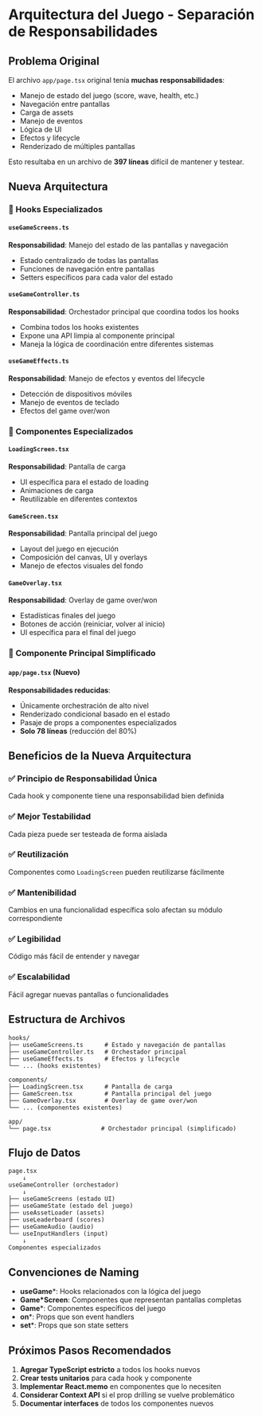 # Arquitectura del Juego - Separación de Responsabilidades

## Problema Original

El archivo `app/page.tsx` original tenía **muchas responsabilidades**:
- Manejo de estado del juego (score, wave, health, etc.)
- Navegación entre pantallas 
- Carga de assets
- Manejo de eventos
- Lógica de UI
- Efectos y lifecycle
- Renderizado de múltiples pantallas

Esto resultaba en un archivo de **397 líneas** difícil de mantener y testear.

## Nueva Arquitectura

### 🎯 Hooks Especializados

#### `useGameScreens.ts`
**Responsabilidad**: Manejo del estado de las pantallas y navegación
- Estado centralizado de todas las pantallas
- Funciones de navegación entre pantallas
- Setters específicos para cada valor del estado

#### `useGameController.ts` 
**Responsabilidad**: Orchestador principal que coordina todos los hooks
- Combina todos los hooks existentes
- Expone una API limpia al componente principal
- Maneja la lógica de coordinación entre diferentes sistemas

#### `useGameEffects.ts`
**Responsabilidad**: Manejo de efectos y eventos del lifecycle
- Detección de dispositivos móviles
- Manejo de eventos de teclado
- Efectos del game over/won

### 🎨 Componentes Especializados

#### `LoadingScreen.tsx`
**Responsabilidad**: Pantalla de carga
- UI específica para el estado de loading
- Animaciones de carga
- Reutilizable en diferentes contextos

#### `GameScreen.tsx`
**Responsabilidad**: Pantalla principal del juego
- Layout del juego en ejecución
- Composición del canvas, UI y overlays
- Manejo de efectos visuales del fondo

#### `GameOverlay.tsx`
**Responsabilidad**: Overlay de game over/won
- Estadísticas finales del juego
- Botones de acción (reiniciar, volver al inicio)
- UI específica para el final del juego

### 📱 Componente Principal Simplificado

#### `app/page.tsx` (Nuevo)
**Responsabilidades reducidas**:
- Únicamente orchestración de alto nivel
- Renderizado condicional basado en el estado
- Pasaje de props a componentes especializados
- **Solo 78 líneas** (reducción del 80%)

## Beneficios de la Nueva Arquitectura

### ✅ Principio de Responsabilidad Única
Cada hook y componente tiene una responsabilidad bien definida

### ✅ Mejor Testabilidad  
Cada pieza puede ser testeada de forma aislada

### ✅ Reutilización
Componentes como `LoadingScreen` pueden reutilizarse fácilmente

### ✅ Mantenibilidad
Cambios en una funcionalidad específica solo afectan su módulo correspondiente

### ✅ Legibilidad
Código más fácil de entender y navegar

### ✅ Escalabilidad
Fácil agregar nuevas pantallas o funcionalidades

## Estructura de Archivos

```
hooks/
├── useGameScreens.ts      # Estado y navegación de pantallas
├── useGameController.ts   # Orchestador principal  
├── useGameEffects.ts      # Efectos y lifecycle
└── ... (hooks existentes)

components/
├── LoadingScreen.tsx      # Pantalla de carga
├── GameScreen.tsx         # Pantalla principal del juego
├── GameOverlay.tsx        # Overlay de game over/won
└── ... (componentes existentes)

app/
└── page.tsx              # Orchestador principal (simplificado)
```

## Flujo de Datos

```
page.tsx
    ↓
useGameController (orchestador)
    ↓
├── useGameScreens (estado UI)
├── useGameState (estado del juego)  
├── useAssetLoader (assets)
├── useLeaderboard (scores)
├── useGameAudio (audio)
└── useInputHandlers (input)
    ↓
Componentes especializados
```

## Convenciones de Naming

- **useGame***: Hooks relacionados con la lógica del juego
- **Game*Screen**: Componentes que representan pantallas completas  
- **Game***: Componentes específicos del juego
- **on***: Props que son event handlers
- **set***: Props que son state setters

## Próximos Pasos Recomendados

1. **Agregar TypeScript estricto** a todos los hooks nuevos
2. **Crear tests unitarios** para cada hook y componente
3. **Implementar React.memo** en componentes que lo necesiten
4. **Considerar Context API** si el prop drilling se vuelve problemático
5. **Documentar interfaces** de todos los componentes nuevos 